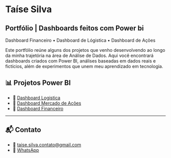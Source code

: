 # Taíse Silva

## Portfólio | Dashboards feitos com Power bi ##
Dashboard Financeiro • Dashboard de Lógistica • Dashboard de Ações

Este portfólio reúne alguns dos projetos que venho desenvolvendo ao longo da minha trajetória na área de Análise de Dados. Aqui você encontrará dashboards criados com Power BI, análises baseadas em dados reais e fictícios, além de experimentos que unem meu aprendizado em tecnologia.

## 📊 Projetos Power BI

- 🔹 [Dashboard Logistica](https://app.powerbi.com/reportEmbed?reportId=d1e24510-2940-4bda-b123-26bf8b02ca06&autoAuth=true&ctid=f310b526-e195-4805-a55e-67e28f2fefdb)
- 🔹 [Dashboard Mercado de Ações](https://app.powerbi.com/groups/6c9d71ee-1b6b-4d4b-a630-77d18e483e3f/reports/17026a52-84b9-4ee5-b478-7e76505f1084/40505319bf96b0931651)
- 🔹 [Dashboard Financeiro](https://app.powerbi.com/reportEmbed?reportId=f52d39fc-78fa-4432-b375-e67de4a77231&autoAuth=true&ctid=f310b526-e195-4805-a55e-67e28f2fefdb)

---

## 📬 Contato

- 📧 taise.silva.contato@gmail.com  
- 📱 [WhatsApp](https://api.whatsapp.com/send?phone=5584998296742)  
